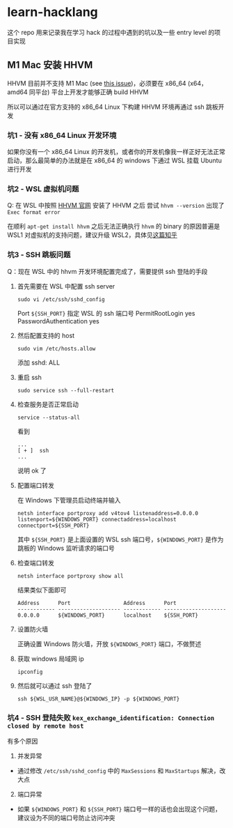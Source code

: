 # learn-hacklang

这个 repo 用来记录我在学习 hack 的过程中遇到的坑以及一些 entry level 的项目实现

## M1 Mac 安装 HHVM

HHVM 目前并不支持 M1 Mac (see [this issue](https://github.com/facebook/hhvm/issues/8875))，必须要在 x86_64 (x64，amd64 同平台) 平台上开发才能够正确 build HHVM

所以可以通过在官方支持的 x86_64 Linux 下构建 HHVM 环境再通过 ssh 跳板开发

### 坑1 - 没有 x86_64 Linux 开发环境

如果你没有一个 x86_64 Linux 的开发机，或者你的开发机像我一样正好无法正常启动，那么最简单的办法就是在 x86_64 的 windows 下通过 WSL 挂载 Ubuntu 进行开发

### 坑2 - WSL 虚拟机问题

Q: 在 WSL 中按照 [HHVM 官网](https://docs.hhvm.com/hhvm/installation/linux) 安装了 HHVM 之后 尝试 `hhvm --version` 出现了 `Exec format error`

在顺利 `apt-get install hhvm` 之后无法正确执行 `hhvm` 的 binary 的原因普遍是 WSL1 对虚拟机的支持问题，建议升级 WSL2，具体见[这篇知乎](https://zhuanlan.zhihu.com/p/356397851)

### 坑3 - SSH 跳板问题

Q：现在 WSL 中的 hhvm 开发环境配置完成了，需要提供 ssh 登陆的手段

1. 首先需要在 WSL 中配置 ssh server

    `sudo vi /etc/ssh/sshd_config`

    Port `${SSH_PORT}` 指定 WSL 的 ssh 端口号
    PermitRootLogin yes
    PasswordAuthentication yes

2. 然后配置支持的 host

    `sudo vim /etc/hosts.allow`

    添加 sshd: ALL

3. 重启 ssh

    `sudo service ssh --full-restart`

4. 检查服务是否正常启动

    `service --status-all`

    看到 

    ```
    ...
    [ + ]  ssh
    ...
    ```

    说明 ok 了

5. 配置端口转发

    在 Windows 下管理员启动终端并输入

    ```
    netsh interface portproxy add v4tov4 listenaddress=0.0.0.0 listenport=${WINDOWS_PORT} connectaddress=localhost connectport=${SSH_PORT}
    ```

    其中 `${SSH_PORT}` 是上面设置的 WSL ssh 端口号，`${WINDOWS_PORT}` 是作为跳板的 Windows 监听请求的端口号

6. 检查端口转发

    ```
    netsh interface portproxy show all
    ```

    结果类似下面即可

    ```
    Address      Port                 Address      Port       
    ------------ -------------------- ------------ --------------------
    0.0.0.0      ${WINDOWS_PORT}      localhost    ${SSH_PORT}
    ```

7. 设置防火墙

    正确设置 Windows 防火墙，开放 `${WINDOWS_PORT}` 端口，不做赘述

8. 获取 windows 局域网 ip

    ```
    ipconfig
    ```

9. 然后就可以通过 ssh 登陆了

    ```
    ssh ${WSL_USR_NAME}@${WINDOWS_IP} -p ${WINDOWS_PORT}
    ```

### 坑4 - SSH 登陆失败 `kex_exchange_identification: Connection closed by remote host`

有多个原因

1. 并发异常

- 通过修改 `/etc/ssh/sshd_config` 中的 `MaxSessions` 和 `MaxStartups` 解决，改大点

2. 端口异常

- 如果 `${WINDOWS_PORT}` 和 `${SSH_PORT}` 端口号一样的话也会出现这个问题，建议设为不同的端口号防止访问冲突
